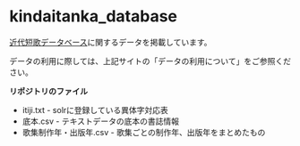 # kindaitanka_database
[近代短歌データベース](http://kindaitankadatabase.com/)に関するデータを掲載しています。

データの利用に際しては、上記サイトの「データの利用について」をご参照ください。  

**リポジトリのファイル**
- itiji.txt - solrに登録している異体字対応表
- 底本.csv - テキストデータの底本の書誌情報
- 歌集制作年・出版年.csv - 歌集ごとの制作年、出版年をまとめたもの
